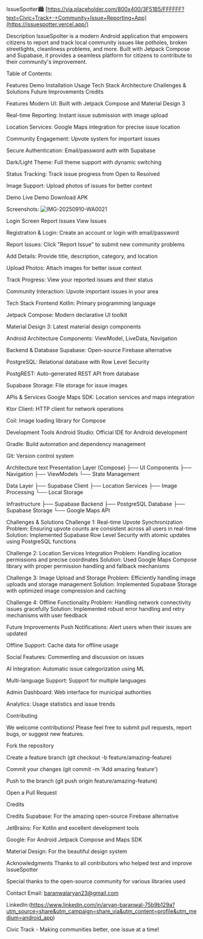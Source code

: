 IssueSpotter🏙️
[https://via.placeholder.com/800x400/3F51B5/FFFFFF?text=Civic+Track+-+Community+Issue+Reporting+App](https://issuespotter.vercel.app/)

Description
IssueSpotter is a modern Android application that empowers citizens to report and track local community issues like potholes, broken streetlights, cleanliness problems, and more. Built with Jetpack Compose and Supabase, it provides a seamless platform for citizens to contribute to their community's improvement.

Table of Contents:

Features
Demo
Installation
Usage
Tech Stack
Architecture
Challenges & Solutions
Future Improvements
Credits

Features
 Modern UI: Built with Jetpack Compose and Material Design 3

 Real-time Reporting: Instant issue submission with image upload

 Location Services: Google Maps integration for precise issue location

 Community Engagement: Upvote system for important issues

Secure Authentication: Email/password auth with Supabase

Dark/Light Theme: Full theme support with dynamic switching

Status Tracking: Track issue progress from Open to Resolved

Image Support: Upload photos of issues for better context

Demo
Live Demo
Download APK

Screenshots:
![IMG-20250910-WA0021](https://github.com/user-attachments/assets/4b3db1e4-107e-482c-8422-072cc97315b6)


Login Screen	Report Issues	View Issues

Registration & Login: Create an account or login with email/password

Report Issues: Click "Report Issue" to submit new community problems

Add Details: Provide title, description, category, and location

Upload Photos: Attach images for better issue context

Track Progress: View your reported issues and their status

Community Interaction: Upvote important issues in your area

Tech Stack
Frontend
Kotlin: Primary programming language

Jetpack Compose: Modern declarative UI toolkit

Material Design 3: Latest material design components

Android Architecture Components: ViewModel, LiveData, Navigation

Backend & Database
Supabase: Open-source Firebase alternative

PostgreSQL: Relational database with Row Level Security

PostgREST: Auto-generated REST API from database

Supabase Storage: File storage for issue images

APIs & Services
Google Maps SDK: Location services and maps integration

Ktor Client: HTTP client for network operations

Coil: Image loading library for Compose

Development Tools
Android Studio: Official IDE for Android development

Gradle: Build automation and dependency management

Git: Version control system

Architecture
text
 Presentation Layer (Compose)
├── UI Components
├──  Navigation
├──  ViewModels
└── State Management

 Data Layer
├── Supabase Client
├──  Location Services
├── Image Processing
└── Local Storage

 Infrastructure
├──  Supabase Backend
├──  PostgreSQL Database
├──  Supabase Storage
└──  Google Maps API

Challenges & Solutions
Challenge 1: Real-time Upvote Synchronization
Problem: Ensuring upvote counts are consistent across all users in real-time
Solution: Implemented Supabase Row Level Security with atomic updates using PostgreSQL functions

Challenge 2: Location Services Integration
Problem: Handling location permissions and precise coordinates
Solution: Used Google Maps Compose library with proper permission handling and fallback mechanisms

Challenge 3: Image Upload and Storage
Problem: Efficiently handling image uploads and storage management
Solution: Implemented Supabase Storage with optimized image compression and caching

Challenge 4: Offline Functionality
Problem: Handling network connectivity issues gracefully
Solution: Implemented robust error handling and retry mechanisms with user feedback

Future Improvements
Push Notifications: Alert users when their issues are updated

Offline Support: Cache data for offline usage

Social Features: Commenting and discussion on issues

AI Integration: Automatic issue categorization using ML

Multi-language Support: Support for multiple languages

Admin Dashboard: Web interface for municipal authorities

Analytics: Usage statistics and issue trends


Contributing

We welcome contributions! Please feel free to submit pull requests, report bugs, or suggest new features.

Fork the repository

Create a feature branch (git checkout -b feature/amazing-feature)

Commit your changes (git commit -m 'Add amazing feature')

Push to the branch (git push origin feature/amazing-feature)

Open a Pull Request

Credits

Credits
Supabase: For the amazing open-source Firebase alternative

JetBrains: For Kotlin and excellent development tools

Google: For Android Jetpack Compose and Maps SDK

Material Design: For the beautiful design system

Acknowledgments
Thanks to all contributors who helped test and improve IssueSpotter

Special thanks to the open-source community for various libraries used

Contact
Email: baranwalaryan23@gmail.com

LinkedIn:(https://www.linkedin.com/in/aryan-baranwal-75b9b129a?utm_source=share&utm_campaign=share_via&utm_content=profile&utm_medium=android_app)

Civic Track - Making communities better, one issue at a time! 
